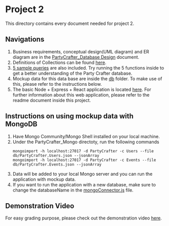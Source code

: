 # Project 2

This directory contains every document needed for project 2.

## Navigations

1. Business requirements, conceptual design(UML diagram) and ER diagram are in the [PartyCrafter_Database Design](./PartyCrafter_Database%20Design.pdf) document.
2. Definitions of Collections can be found [here](./Collections.md).
3. [5 sample queries](./PartyCrafter_Mongo/db/queries.js) are also included. Try running the 5 functions inside to get a better understanding of the Party Crafter database.
4. Mockup data for this data base are inside the [db](./PartyCrafter_Mongo/db) folder. To make use of this, please refer to the instructions below.
5. The basic Node + Express + React application is located [here](./PartyCrafter_Mongo). For further information about this web application, please refer to the readme document inside this project.

## Instructions on using mockup data with MongoDB
1. Have Mongo Community/Mongo Shell installed on your local machine.
2. Under the PartyCrafter_Mongo directoty, run the following commands
   ```
   mongoimport -h localhost:27017 -d PartyCrafter -c Users --file db/PartyCrafter.Users.json --jsonArray
   mongoimport -h localhost:27017 -d PartyCrafter -c Events --file db/PartyCrafter.Events.json --jsonArray
   ```
3. Data will be added to your local Mongo server and you can run the application with mockup data.
4. If you want to run the application with a new database, make sure to change the databaseName in the [mongoConnector.js](./PartyCrafter_Mongo/db/mongoConnector.js) file.

## Demonstration Video
For easy grading purpose, please check out the demonstration video [here](https://youtu.be/5SjnMb6nGTk).

